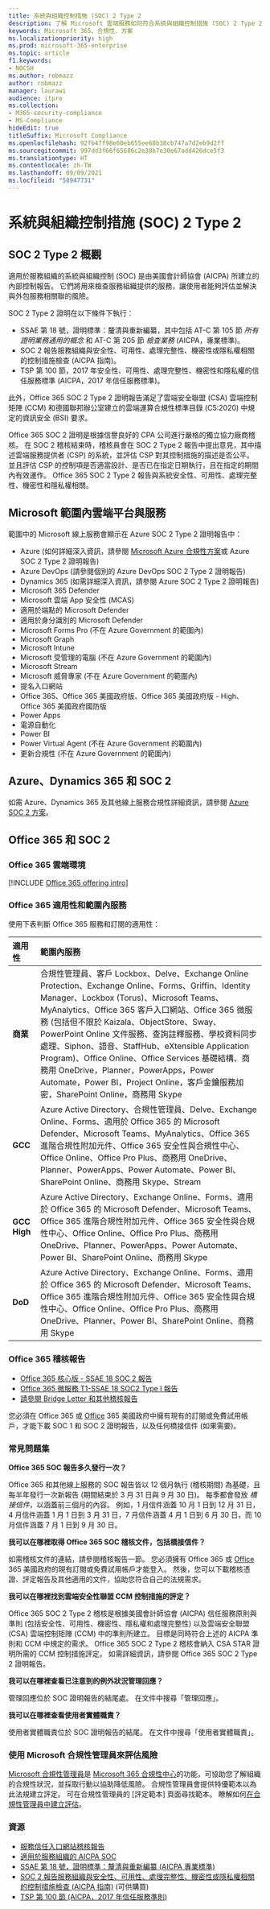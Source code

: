 ```yaml
---
title: 系統與組織控制措施 (SOC) 2 Type 2
description: 了解 Microsoft 雲端服務如何符合系統與組織控制措施 (SOC) 2 Type 2 的作業安全性標準。
keywords: Microsoft 365、合規性、方案
ms.localizationpriority: high
ms.prod: microsoft-365-enterprise
ms.topic: article
f1.keywords:
- NOCSH
ms.author: robmazz
author: robmazz
manager: laurawi
audience: itpro
ms.collection:
- M365-security-compliance
- MS-Compliance
hideEdit: true
titleSuffix: Microsoft Compliance
ms.openlocfilehash: 92fb47f98e60eb655ee68b38cb747a7d2eb9d2ff
ms.sourcegitcommit: 997dd3f66f65686c2e38b7e30e67add426dce5f3
ms.translationtype: HT
ms.contentlocale: zh-TW
ms.lasthandoff: 09/09/2021
ms.locfileid: "58947731"
---
```

# <a name="system-and-organization-controls-soc-2-type-2"></a>系統與組織控制措施 (SOC) 2 Type 2

## <a name="soc-2-type-2-overview"></a>SOC 2 Type 2 概觀

適用於服務組織的系統與組織控制 (SOC) 是由美國會計師協會 (AICPA) 所建立的內部控制報告。 它們將用來檢查服務組織提供的服務，讓使用者能夠評估並解決與外包服務相關聯的風險。

SOC 2 Type 2 證明在以下條件下執行：

- SSAE 第 18 號，證明標準：釐清與重新編纂，其中包括 AT-C 第 105 節 *所有證明業務通用的概念* 和 AT-C 第 205 節 *檢查業務* (AICPA，專業標準)。
- SOC 2 報告服務組織與安全性、可用性、處理完整性、機密性或隱私權相關的控制措施檢查 (AICPA 指南)。
- TSP 第 100 節，2017 年安全性、可用性、處理完整性、機密性和隱私權的信任服務標準 (AICPA，2017 年信任服務標準)。

此外，Office 365 SOC 2 Type 2 證明報告滿足了雲端安全聯盟 (CSA) 雲端控制矩陣 (CCM) 和德國聯邦辦公室建立的雲端運算合規性標準目錄 (C5:2020) 中規定的資訊安全 (BSI) 要求。

Office 365 SOC 2 證明是根據信譽良好的 CPA 公司進行嚴格的獨立協力廠商稽核。 在 SOC 2 稽核結束時，稽核員會在 SOC 2 Type 2 報告中提出意見，其中描述雲端服務提供者 (CSP) 的系統，並評估 CSP 對其控制措施的描述是否公平。 並且評估 CSP 的控制項是否適當設計、是否已在指定日期執行，且在指定的期間內有效運作。 Office 365 SOC 2 Type 2 報告與系統安全性、可用性、處理完整性、機密性和隱私權相關。

## <a name="microsoft-in-scope-cloud-platforms--services"></a>Microsoft 範圍內雲端平台與服務

範圍中的 Microsoft 線上服務會顯示在 Azure SOC 2 Type 2 證明報告中：

- Azure (如何詳細深入資訊，請參閱 [Microsoft Azure 合規性方案](https://azure.microsoft.com/resources/microsoft-azure-compliance-offerings/)或 Azure SOC 2 Type 2 證明報告)
- Azure DevOps (請參閱個別的 Azure DevOps SOC 2 Type 2 證明報告)
- Dynamics 365 (如需詳細深入資訊，請參閱 Azure SOC 2 Type 2 證明報告)
- Microsoft 365 Defender
- Microsoft 雲端 App 安全性 (MCAS)
- 適用於端點的 Microsoft Defender
- 適用於身分識別的 Microsoft Defender
- Microsoft Forms Pro (不在 Azure Government 的範圍內)
- Microsoft Graph
- Microsoft Intune
- Microsoft 受管理的電腦 (不在 Azure Government 的範圍內)
- Microsoft Stream
- Microsoft 威脅專家 (不在 Azure Government 的範圍內)
- 提名入口網站
- Office 365、Office 365 美國政府版、Office 365 美國政府版 - High、Office 365 美國政府國防版
- Power Apps
- 電源自動化
- Power BI
- Power Virtual Agent (不在 Azure Government 的範圍內)
- 更新合規性 (不在 Azure Government 的範圍內)

## <a name="azure-dynamics-365-and-soc-2"></a>Azure、Dynamics 365 和 SOC 2

如需 Azure、Dynamics 365 及其他線上服務合規性詳細資訊，請參閱 [Azure SOC 2 方案](/azure/compliance/offerings/offering-soc-2)。

## <a name="office-365-and-soc-2"></a>Office 365 和 SOC 2

### <a name="office-365-cloud-environments"></a>Office 365 雲端環境

[!INCLUDE [Office 365 offering intro](../includes/o365-offering-introduction.md)]

### <a name="office-365-applicability-and-in-scope-services"></a>Office 365 適用性和範圍內服務

使用下表判斷 Office 365 服務和訂閱的適用性：

| **適用性** | **範圍內服務** |
|:------------------|:----------------------|
| **商業** | 合規性管理員、客戶 Lockbox、Delve、Exchange Online Protection、Exchange Online、Forms、Griffin、Identity Manager、Lockbox (Torus)、Microsoft Teams、MyAnalytics、Office 365 客戶入口網站、Office 365 微服務 (包括但不限於 Kaizala、ObjectStore、Sway、PowerPoint Online 文件服務、查詢註釋服務、學校資料同步處理、Siphon、語音、StaffHub、eXtensible Application Program)、Office Online、Office Services 基礎結構、商務用 OneDrive，Planner，PowerApps，Power Automate，Power BI，Project Online，客戶金鑰服務加密，SharePoint Online，商務用 Skype |
| **GCC** | Azure Active Directory、合規性管理員、Delve、Exchange Online、Forms、適用於 Office 365 的 Microsoft Defender、Microsoft Teams、MyAnalytics、Office 365 進階合規性附加元件、Office 365 安全性與合規性中心、Office Online、Office Pro Plus、商務用 OneDrive、Planner、PowerApps、Power Automate、Power BI、SharePoint Online、商務用 Skype、Stream |
| **GCC High** | Azure Active Directory、Exchange Online、Forms、適用於 Office 365 的 Microsoft Defender、Microsoft Teams、Office 365 進階合規性附加元件、Office 365 安全性與合規性中心、Office Online、Office Pro Plus、商務用 OneDrive、Planner、PowerApps、Power Automate、Power BI、SharePoint Online、商務用 Skype |
| **DoD** | Azure Active Directory、Exchange Online、Forms、適用於 Office 365 的 Microsoft Defender、Microsoft Teams、Office 365 進階合規性附加元件、Office 365 安全性與合規性中心、Office Online、Office Pro Plus、商務用 OneDrive、Planner、Power BI、SharePoint Online、商務用 Skype |

### <a name="office-365-audit-reports"></a>Office 365 稽核報告

- [Office 365 核心版 - SSAE 18 SOC 2 報告](https://aka.ms/o365SOC-2)
- [Office 365 微服務 T1-SSAE 18 SOC2 Type I 報告](https://aka.ms/o365-MS-SOC-2-type1)
- [請參閱 Bridge Letter 和其他稽核報告](https://aka.ms/auditreports)

您必須在 Office 365 或 [Office](https://azure.microsoft.com/global-infrastructure/government/request/) 365 美國政府中擁有現有的訂閱或免費試用帳戶，才能下載 SOC 1 和 SOC 2 證明報告，以及任何橋接信件 (如果需要)。

### <a name="frequently-asked-questions"></a>常見問題集

**Office 365 SOC 報告多久發行一次？**

Office 365 和其他線上服務的 SOC 報告皆以 12 個月執行 (稽核期間) 為基礎，且每半年發行一次新報告 (期間結束於 3 月 31 日與 9 月 30 日)。 每季都會發放 *橋接信件*，以涵蓋前三個月的內容。 例如，1 月信件涵蓋 10 月 1 日到 12 月 31 日，4 月信件涵蓋 1 月 1 日到 3 月 31 日，7 月信件涵蓋 4 月 1 日到 6 月 30 日，而 10 月信件涵蓋 7 月 1 日到 9 月 30 日。

**我可以在哪裡取得 Office 365 SOC 稽核文件，包括橋接信件？**

如需稽核文件的連結，請參閱稽核報告一節。 您必須擁有 Office 365 或 [Office](https://azure.microsoft.com/global-infrastructure/government/request/) 365 美國政府的現有訂閱或免費試用帳戶才能登入。 然後，您可以下載稽核憑證、評定報告及其他適用的文件，協助您符合自己的法規需求。

**我可以在哪裡找到雲端安全性聯盟 CCM 控制措施的評定？**

Office 365 SOC 2 Type 2 稽核是根據美國會計師協會 (AICPA) 信任服務原則與準則 (包括安全性、可用性、機密性、隱私權和處理完整性) 以及雲端安全聯盟 (CSA) 雲端控制矩陣 (CCM) 中的準則所建立。 目標是同時符合上述的 AICPA 準則和 CCM 中規定的需求。 Office 365 SOC 2 Type 2 稽核會納入 CSA STAR 證明所需的 CCM 控制措施評定。 如需詳細資訊，請參閱 Office 365 SOC 2 Type 2 證明報告。

**我可以在哪裡查看已注意到的例外狀況管理回應？**

管理回應位於 SOC 證明報告的結尾處。 在文件中搜尋「管理回應」。

**我可以在哪裡查看使用者實體職責？**

使用者實體職責位於 SOC 證明報告的結尾。 在文件中搜尋「使用者實體職責」。

### <a name="use-microsoft-compliance-manager-to-assess-your-risk"></a>使用 Microsoft 合規性管理員來評估風險

[Microsoft 合規性管理員](/microsoft-365/compliance/compliance-manager)是 [Microsoft 365 合規性中心](/microsoft-365/compliance/microsoft-365-compliance-center)的功能，可協助您了解組織的合規性狀況，並採取行動以協助降低風險。 合規性管理員會提供特優範本以為此法規建立評定。 可在合規性管理員的 [評定範本] 頁面尋找範本。 瞭解如何[在合規性管理員中建立評估](/microsoft-365/compliance/compliance-manager-assessments)。

### <a name="resources"></a>資源

- [服務信任入口網站稽核報告](https://servicetrust.microsoft.com/ViewPage/MSComplianceGuideV3)
- [適用於服務組織的 AICPA SOC](https://www.aicpa.org/interestareas/frc/assuranceadvisoryservices/socforserviceorganizations.html)
- [SSAE 第 18 號，證明標準：釐清與重新編纂 (AICPA 專業標準)](https://www.aicpa.org/Research/Standards/AuditAttest/DownloadableDocuments/SSAE_No_18.pdf)
- [SOC 2 報告服務組織與安全性、可用性、處理完整性、機密性或隱私權相關的控制措施檢查 (AICPA 指南)](https://future.aicpa.org/cpe-learning/publication/soc-2-reporting-on-an-examination-of-controls-at-a-service-organization-relevant-to-security-availability-processing-integrity-confidentiality-or-privacy-OPL) (可供購買)
- [TSP 第 100 節 (AICPA，2017 年信任服務準則)](https://www.aicpa.org/content/dam/aicpa/interestareas/frc/assuranceadvisoryservices/downloadabledocuments/trust-services-criteria.pdf)

